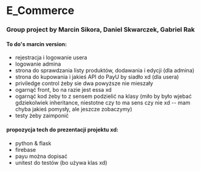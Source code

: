 # E_Commerce
### Group project by Marcin Sikora, Daniel Skwarczek, Gabriel Rak

#### To do's marcin version:
- rejestracja i logowanie usera
- logowanie admina
- strona do sprawdzania listy produktów, dodawania i edycji (dla admina)
- strona do kupowania i jakieś API do PayU by siadło xd (dla usera)
- priviledge control żeby sie dwa powyższe nie mieszały
- ogarnąć front, bo na razie jest essa xd
- ogarnąć kod żeby to z sensem podzielić na klasy (miło by było wjebać gdziekolwiek inheritance, niestotne czy to ma sens czy nie xd -- mam chyba jakieś pomysły, ale jeszcze zobaczymy)
- testy żeby zaimponić

#### propozycja tech do prezentacji projektu xd:
- python & flask
- firebase
- payu można dopisać
- unitest do testów (bo używa klas xd)


